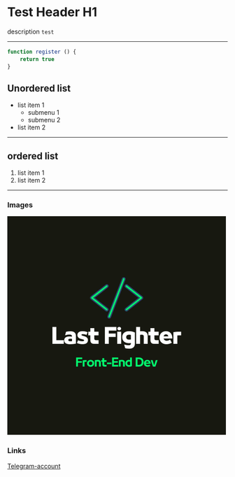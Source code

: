 # Test Header H1

description `test`

---

```javascript
function register () {
    return true
}
```

## Unordered list 
- list item 1
    - submenu 1
    - submenu 2
- list item 2

---


## ordered list 
1. list item 1
2. list item 2


---

### Images

![random Image](images/Last%20Fighter.png)

### Links

[Telegram-account](https://google.com)
